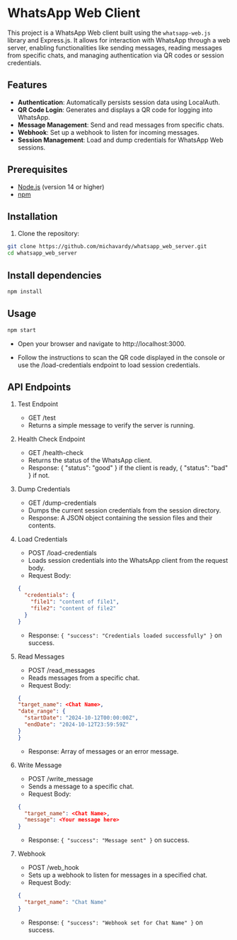 # WhatsApp Web Client

This project is a WhatsApp Web client built using the `whatsapp-web.js` library and Express.js. It allows for interaction with WhatsApp through a web server, enabling functionalities like sending messages, reading messages from specific chats, and managing authentication via QR codes or session credentials.

## Features

- **Authentication**: Automatically persists session data using LocalAuth.
- **QR Code Login**: Generates and displays a QR code for logging into WhatsApp.
- **Message Management**: Send and read messages from specific chats.
- **Webhook**: Set up a webhook to listen for incoming messages.
- **Session Management**: Load and dump credentials for WhatsApp Web sessions.

## Prerequisites

- [Node.js](https://nodejs.org/) (version 14 or higher)
- [npm](https://www.npmjs.com/get-npm)

## Installation

1. Clone the repository:

```bash
git clone https://github.com/michavardy/whatsapp_web_server.git
cd whatsapp_web_server
```

## Install dependencies

```bash
npm install
```

## Usage

```bash
npm start
```

- Open your browser and navigate to http://localhost:3000.

- Follow the instructions to scan the QR code displayed in the console or use the /load-credentials endpoint to load session credentials.

## API Endpoints

1. Test Endpoint
    - GET /test
    - Returns a simple message to verify the server is running.

2. Health Check Endpoint
    - GET /health-check
    - Returns the status of the WhatsApp client.
    - Response: { "status": "good" } if the client is ready, { "status": "bad" } if not.

3. Dump Credentials
    - GET /dump-credentials
    - Dumps the current session credentials from the session directory.
    - Response: A JSON object containing the session files and their contents.

4. Load Credentials
    - POST /load-credentials
    - Loads session credentials into the WhatsApp client from the request body.
    - Request Body:
    ```json
    {
      "credentials": {
        "file1": "content of file1",
        "file2": "content of file2"
      }
    }
    ```
    - Response: `{ "success": "Credentials loaded successfully" }` on success.

6. Read Messages
    - POST /read_messages
    - Reads messages from a specific chat.
    - Request Body:
    ```json
    {
    "target_name": <Chat Name>,
    "date_range": {
      "startDate": "2024-10-12T00:00:00Z",
      "endDate": "2024-10-12T23:59:59Z"
    }
    }
    ```
    - Response: Array of messages or an error message.

7. Write Message
    - POST /write_message
    - Sends a message to a specific chat.
    - Request Body:
    ```json
    {
      "target_name": <Chat Name>,
      "message": <Your message here>
    }
    ```
    - Response: `{ "success": "Message sent" }` on success.

8. Webhook
    - POST /web_hook
    - Sets up a webhook to listen for messages in a specified chat.
    - Request Body:
    ```json
    {
      "target_name": "Chat Name"
    }
    ```
    - Response: `{ "success": "Webhook set for Chat Name" }` on success.